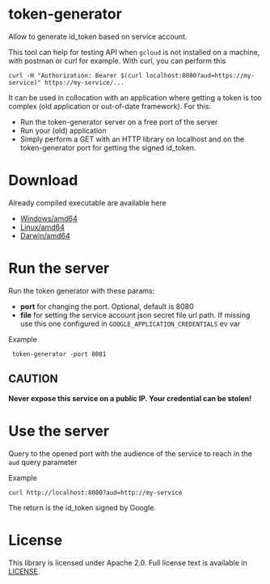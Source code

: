 # token-generator
Allow to generate id_token based on service account.

This tool can help for testing API when `gcloud` is not installed on a machine, with postman or curl
 for example. With curl, you can perform this
```
curl -H "Authorization: Bearer $(curl localhost:8080?aud=https://my-service)" https://my-service/...
```
 
It can be used in collocation with an application where getting a token is too complex 
(old application or out-of-date framework). For this:

* Run the token-generator server on a free port of the server
* Run your (old) application
* Simply perform a GET with an HTTP library on localhost and on the token-generator port for
getting the signed id_token. 

# Download

Already compiled executable are available here

  * [Windows/amd64](https://storage.cloud.google.com/token-generator/master/win64/token-generator.exe)
  * [Linux/amd64](https://storage.cloud.google.com/token-generator/master/linux64/token-generator)
  * [Darwin/amd64](https://storage.cloud.google.com/token-generator/master/darwin64/token-generator)

# Run the server
Run the token generator with these params:

 * **port** for changing the port. Optional, default is 8080
 * **file** for setting the service account json secret file url path. If missing use this one 
 configured in `GOOGLE_APPLICATION_CREDENTIALS` ev var
 
 Example
```
 token-generator -port 8081
```

## CAUTION
**Never expose this service on a public IP. Your credential can be stolen!**

# Use the server

Query to the opened port with the audience of the service to reach in the `aud` query parameter

Example
```
curl http://localhost:8080?aud=http://my-service
```

The return is the id_token signed by Google.

# License

This library is licensed under Apache 2.0. Full license text is available in
[LICENSE](https://github.com/guillaumeblaquiere/token-generator/tree/master/LICENSE).
